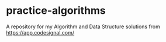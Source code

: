 # practice-algorithms
A repository for my Algorithm and Data Structure solutions from https://app.codesignal.com/
